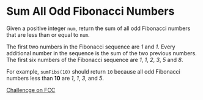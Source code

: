 # Sum All Odd Fibonacci Numbers


Given a positive integer `num`, return the sum of all odd Fibonacci numbers that are less than or equal to `num`.

The first two numbers in the Fibonacci sequence are *1* and *1*. Every additional number in the sequence is the sum of the two previous numbers. The first six numbers of the Fibonacci sequence are *1*, *1*, *2*, *3*, *5* and *8*.

For example, `sumFibs(10)` should return `10` because all odd Fibonacci numbers less than **10** are *1*, *1*, *3*, and *5*.

[Challencge on FCC](https://www.freecodecamp.com/challenges/sum-all-odd-fibonacci-numbers)

